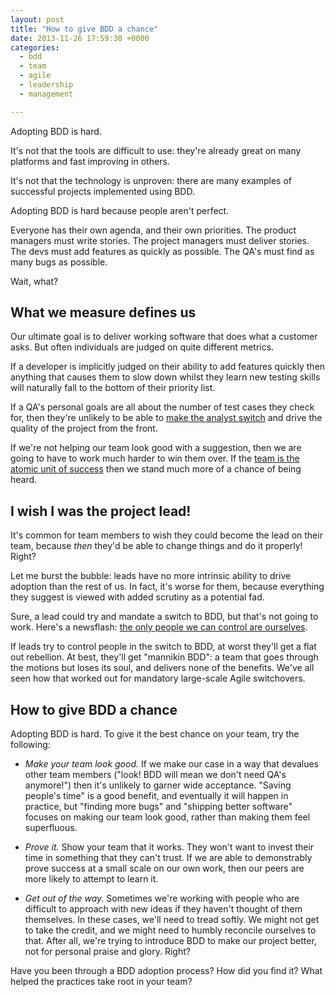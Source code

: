 ```yaml
---
layout: post
title: "How to give BDD a chance"
date: 2013-11-26 17:59:30 +0000
categories:
  - bdd
  - team
  - agile
  - leadership
  - management

---
```


Adopting BDD is hard.

It's not that the tools are difficult to use: they're already great on many platforms and fast improving in others.

It's not that the technology is unproven: there are many examples of successful projects implemented using BDD.

Adopting BDD is hard because people aren't perfect.

Everyone has their own agenda, and their own priorities. The product managers must write stories. The project managers must deliver stories. The devs must add features as quickly as possible. The QA's must find as many bugs as possible.

Wait, what?

## What we measure defines us

Our ultimate goal is to deliver working software that does what a customer asks. But often individuals are judged on quite different metrics.

If a developer is implicitly judged on their ability to add features quickly then anything that causes them to slow down whilst they learn new testing skills will naturally fall to the bottom of their priority list.

If a QA's personal goals are all about the number of test cases they check for, then they're unlikely to be able to [make the analyst switch](http://chrismdp.com/2013/11/how-i-learned-to-stop-worrying-and-love-some-detailed-cucumber-features/#from-tail-end-to-up-front-qas-to-analysts) and drive the quality of the project from the front.

If we're not helping our team look good with a suggestion, then we are going to have to work much harder to win them over. If the [team is the atomic unit of success](http://chrismdp.com/2011/04/the-team-is-the-atomic-unit/) then we stand much more of a chance of being heard.

## I wish I was the project lead!

It's common for team members to wish they could become the lead on their team, because *then* they'd be able to change things and do it properly! Right?

Let me burst the bubble: leads have no more intrinsic ability to drive adoption than the rest of us. In fact, it's worse for them, because everything they suggest is viewed with added scrutiny as a potential fad.

Sure, a lead could try and mandate a switch to BDD, but that's not going to work. Here's a newsflash: [the only people we can control are ourselves](http://chrismdp.com/2013/05/leading-software-teams-well/).

If leads try to control people in the switch to BDD, at worst they'll get a flat out rebellion. At best, they'll get "mannikin BDD": a team that goes through the motions but loses its soul, and delivers none of the benefits. We've all seen how that worked out for mandatory large-scale Agile switchovers.

## How to give BDD a chance

Adopting BDD is hard. To give it the best chance on your team, try the following:

* *Make your team look good.* If we make our case in a way that devalues other team members ("look! BDD will mean we don't need QA's anymore!") then it's unlikely to garner wide acceptance. "Saving people's time" is a good benefit, and eventually it will happen in practice, but "finding more bugs" and "shipping better software" focuses on making our team look good, rather than making them feel superfluous.

* *Prove it.* Show your team that it works. They won't want to invest their time in something that they can't trust. If we are able to demonstrably prove success at a small scale on our own work, then our peers are more likely to attempt to learn it.

* *Get out of the way.* Sometimes we're working with people who are difficult to approach with new ideas if they haven't thought of them themselves. In these cases, we'll need to tread softly. We might not get to take the credit, and we might need to humbly reconcile ourselves to that. After all, we're trying to introduce BDD to make our project better, not for personal praise and glory. Right?

Have you been through a BDD adoption process? How did you find it? What helped the practices take root in your team?
